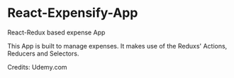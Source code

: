 # React-Expensify-App
React-Redux based expense App

This App is built to manage expenses. It makes use of the Reduxs' Actions, Reducers and Selectors.

Credits: Udemy.com

